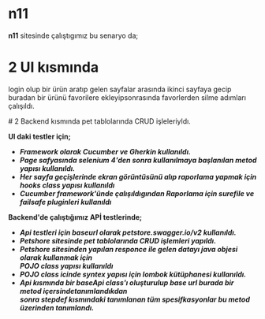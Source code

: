 # n11

<b>n11</b> sitesinde çalıştıgımız bu senaryo da;
 # 2 UI kısmında 
<p>login olup bir ürün aratıp gelen sayfalar arasında ikinci sayfaya gecip</br>
buradan bir ürünü favorilere ekleyipsonrasında favorlerden silme adımları çalışıldı.</p>
# 2 Backend kısmında 
pet tablolarında CRUD işleleriyldı.

<strong> UI daki testler için;</strong>
<b><i>
* Framework olarak Cucumber ve Gherkin kullanıldı.</br>
* Page safyasında selenium 4'den sonra kullanılmaya başlanılan metod yapısı kullanıldı.</br>
* Her sayfa geçişlerinde ekran görüntüsünü alıp raporlama yapmak için hooks class yapısı kullanıldı</br>
* Cucumber framework'ünde çalışıldıgından Raporlama için surefile ve failsafe pluginleri kullanıldı </i> </b>

<strong>Backend'de çalıştığımız APİ testlerinde; </strong>
<b><i>
* Api testleri için baseurl olarak petstore.swagger.io/v2 kullanıldı.</br>
* Petshore sitesinde pet tablolarında CRUD işlemleri yapıldı.</br>
* Petshore sitesinden yapılan responce ile gelen datayı java objesi olarak kullanmak için </br> POJO class yapısı kullanıldı
* POJO class icinde syntex yapısı için lombok kütüphanesi kullanıldı.</br>
* Api kısmında bir baseApi class'ı oluşturulup base url burada bir metod içersindetanımlandıkdan </br> sonra stepdef kısmındaki tanımlanan tüm spesifkasyonlar bu metod üzerinden tanımlandı.</br> </i></b>


